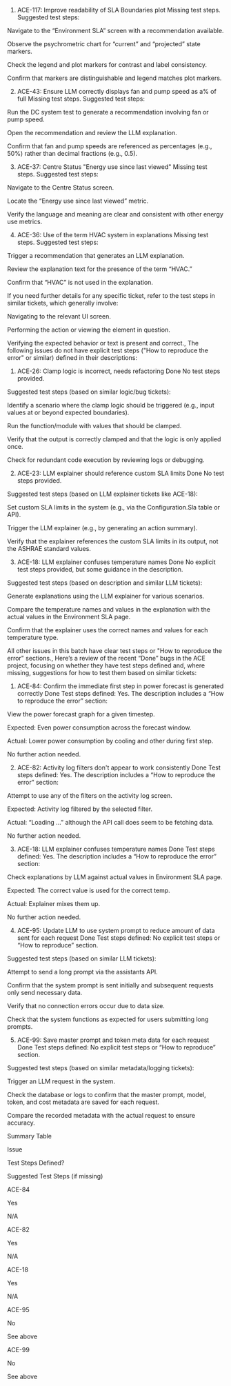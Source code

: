1. ACE-117: Improve readability of SLA Boundaries plot
Missing test steps.
Suggested test steps:

Navigate to the “Environment SLA” screen with a recommendation available.

Observe the psychrometric chart for “current” and “projected” state markers.

Check the legend and plot markers for contrast and label consistency.

Confirm that markers are distinguishable and legend matches plot markers.

2. ACE-43: Ensure LLM correctly displays fan and pump speed as a% of full
Missing test steps.
Suggested test steps:

Run the DC system test to generate a recommendation involving fan or pump speed.

Open the recommendation and review the LLM explanation.

Confirm that fan and pump speeds are referenced as percentages (e.g., 50%) rather than decimal fractions (e.g., 0.5).

3. ACE-37: Centre Status "Energy use since last viewed"
Missing test steps.
Suggested test steps:

Navigate to the Centre Status screen.

Locate the “Energy use since last viewed” metric.

Verify the language and meaning are clear and consistent with other energy use metrics.

4. ACE-36: Use of the term HVAC system in explanations
Missing test steps.
Suggested test steps:

Trigger a recommendation that generates an LLM explanation.

Review the explanation text for the presence of the term “HVAC.”

Confirm that “HVAC” is not used in the explanation.

If you need further details for any specific ticket, refer to the test steps in similar tickets, which generally involve:

Navigating to the relevant UI screen.

Performing the action or viewing the element in question.

Verifying the expected behavior or text is present and correct., The following issues do not have explicit test steps ("How to reproduce the error" or similar) defined in their descriptions:

1. ACE-26: Clamp logic is incorrect, needs refactoring
Done
No test steps provided.

Suggested test steps (based on similar logic/bug tickets):

Identify a scenario where the clamp logic should be triggered (e.g., input values at or beyond expected boundaries).

Run the function/module with values that should be clamped.

Verify that the output is correctly clamped and that the logic is only applied once.

Check for redundant code execution by reviewing logs or debugging.

2. ACE-23: LLM explainer should reference custom SLA limits
Done
No test steps provided.

Suggested test steps (based on LLM explainer tickets like ACE-18):

Set custom SLA limits in the system (e.g., via the Configuration.Sla table or API).

Trigger the LLM explainer (e.g., by generating an action summary).

Verify that the explainer references the custom SLA limits in its output, not the ASHRAE standard values.

3. ACE-18: LLM explainer confuses temperature names
Done
No explicit test steps provided, but some guidance in the description.

Suggested test steps (based on description and similar LLM tickets):

Generate explanations using the LLM explainer for various scenarios.

Compare the temperature names and values in the explanation with the actual values in the Environment SLA page.

Confirm that the explainer uses the correct names and values for each temperature type.

All other issues in this batch have clear test steps or "How to reproduce the error" sections.,
Here’s a review of the recent “Done” bugs in the ACE project, focusing on whether they have test steps defined and, where missing, suggestions for how to test them based on similar tickets:

1. ACE-84: Confirm the immediate first step in power forecast is generated correctly
Done
Test steps defined:
Yes. The description includes a “How to reproduce the error” section:

View the power forecast graph for a given timestep.

Expected: Even power consumption across the forecast window.

Actual: Lower power consumption by cooling and other during first step.

No further action needed.

2. ACE-82: Activity log filters don't appear to work consistently
Done
Test steps defined:
Yes. The description includes a “How to reproduce the error” section:

Attempt to use any of the filters on the activity log screen.

Expected: Activity log filtered by the selected filter.

Actual: “Loading …” although the API call does seem to be fetching data.

No further action needed.

3. ACE-18: LLM explainer confuses temperature names
Done
Test steps defined:
Yes. The description includes a “How to reproduce the error” section:

Check explanations by LLM against actual values in Environment SLA page.

Expected: The correct value is used for the correct temp.

Actual: Explainer mixes them up.

No further action needed.

4. ACE-95: Update LLM to use system prompt to reduce amount of data sent for each request
Done
Test steps defined:
No explicit test steps or “How to reproduce” section.

Suggested test steps (based on similar LLM tickets):

Attempt to send a long prompt via the assistants API.

Confirm that the system prompt is sent initially and subsequent requests only send necessary data.

Verify that no connection errors occur due to data size.

Check that the system functions as expected for users submitting long prompts.

5. ACE-99: Save master prompt and token meta data for each request
Done
Test steps defined:
No explicit test steps or “How to reproduce” section.

Suggested test steps (based on similar metadata/logging tickets):

Trigger an LLM request in the system.

Check the database or logs to confirm that the master prompt, model, token, and cost metadata are saved for each request.

Compare the recorded metadata with the actual request to ensure accuracy.

Summary Table

Issue

Test Steps Defined?

Suggested Test Steps (if missing)

ACE-84

Yes

N/A

ACE-82

Yes

N/A

ACE-18

Yes

N/A

ACE-95

No

See above

ACE-99

No

See above